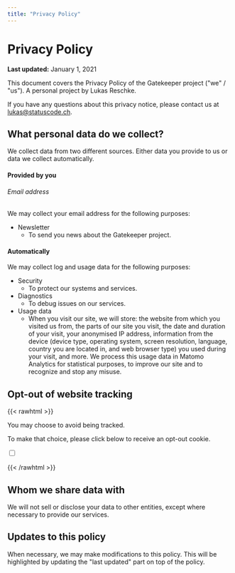 ```yaml
---
title: "Privacy Policy"
---
```


# Privacy Policy

**Last updated:** January 1, 2021

This document covers the Privacy Policy of the Gatekeeper project ("we" / "us"). A personal project by Lukas Reschke. 

If you have any questions about this privacy notice, please contact us at lukas@statuscode.ch.

## What personal data do we collect?

We collect data from two different sources. Either data you provide to us or data we collect automatically.

#### Provided by you

###### Email address
We may collect your email address for the following purposes:

- Newsletter
  - To send you news about the Gatekeeper project.

#### Automatically

We may collect log and usage data for the following purposes:

- Security
  - To protect our systems and services.
- Diagnostics
  - To debug issues on our services.
- Usage data
  - When you visit our site, we will store: the website from which you visited us from, the parts of our site you visit, the date and duration of your visit, your anonymised IP address, information from the device (device type, operating system, screen resolution, language, country you are located in, and web browser type) you used during your visit, and more. We process this usage data in Matomo Analytics for statistical purposes, to improve our site and to recognize and stop any misuse.

## Opt-out of website tracking

{{< rawhtml >}}
<div>
  <p>You may choose to avoid being tracked.</p>
  <p>To make that choice, please click below to receive an opt-out cookie.</p>

  <p>
    <input type="checkbox" id="optout" />
    <label for="optout"><strong></strong></label>
  </p>
</div>
<script>
document.addEventListener("DOMContentLoaded", function(event) {
  function setOptOutText(element) {
    _paq.push([function() {
      element.checked = !this.isUserOptedOut();
      document.querySelector('label[for=optout] strong').innerText = this.isUserOptedOut()
        ? 'You are currently opted out. Click here to opt in.'
        : 'You are currently opted in. Click here to opt out.';
    }]);
  }

  var optOut = document.getElementById("optout");
  optOut.addEventListener("click", function() {
    if (this.checked) {
      _paq.push(['forgetUserOptOut']);
    } else {
      _paq.push(['optUserOut']);
    }
    setOptOutText(optOut);
  });
  setOptOutText(optOut);
});
</script>
{{< /rawhtml >}}

## Whom we share data with

We will not sell or disclose your data to other entities, except where necessary to provide our services.

## Updates to this policy

When necessary, we may make modifications to this policy. This will be highlighted by updating the "last updated" part on top of the policy.
